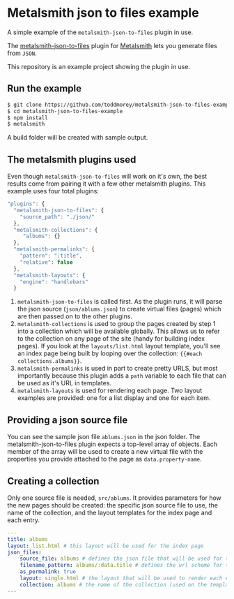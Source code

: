 # Metalsmith json to files example
A simple example of the `metalsmith-json-to-files` plugin in use.

The [metalsmith-json-to-files](https://github.com/woodyrew/metalsmith-json-to-files) plugin for [Metalsmith](https://github.com/segmentio/metalsmith) lets you generate files from `JSON`.

This repository is an example project showing the plugin in use.

## Run the example
```bash
$ git clone https://github.com/toddmorey/metalsmith-json-to-files-example
$ cd metalsmith-json-to-files-example
$ npm install
$ metalsmith
```
A build folder will be created with sample output.

## The metalsmith plugins used

Even though `metalsmith-json-to-files` will work on it's own, the best results come from pairing it with a few other metalsmith plugins. This example uses four total plugins:

```js
"plugins": {
  "metalsmith-json-to-files": {
    "source_path": "./json/"
  },
  "metalsmith-collections": {
     "albums": {}
  },
  "metalsmith-permalinks": {
    "pattern": ":title",
    "relative": false
  },
  "metalsmith-layouts": {
    "engine": "handlebars"
  }
```
1. `metalsmith-json-to-files` is called first. As the plugin runs, it will parse the json source (`json/ablums.json`) to create virtual files (pages) which are then passed on to the other plugins.
2. `metalsmith-collections` is used to group the pages created by step 1 into a collection which will be available globally. This allows us to refer to the collection on any page of the site (handy for building index pages). If you look at the `layouts/list.html` layout template, you'll see an index page being built by looping over the collection: `{{#each collections.albums}}`.
3. `metalsmith-permalinks` is used in part to create pretty URLS, but most importantly because this plugin adds a `path` variable to each file that can be used as it's URL in templates.
4. `metalsmith-layouts` is used for rendering each page. Two layout examples are provided: one for a list display and one for each item.

## Providing a json source file

You can see the sample json file `ablums.json` in the json folder. The metalsmith-json-to-files plugin expects a top-level array of objects. Each member of the array will be used to create a new virtual file with the properties you provide attached to the page as `data.property-name`.

## Creating a collection

Only one source file is needed, `src/ablums`. It provides parameters for how the new pages should be created: the specific json source file to use, the name of the collection, and the layout templates for the index page and each entry.

```yaml
---
title: albums
layout: list.html # this layout will be used for the index page
json_files:
    source_file: albums # defines the json file that will be used for the data
    filename_pattern: albums/:data.title # defines the url scheme for the generated files
    as_permalink: true
    layout: single.html # the layout that will be used to render each entry
    collection: albums # the name of the collection (used on the template for the index page)
---
```
